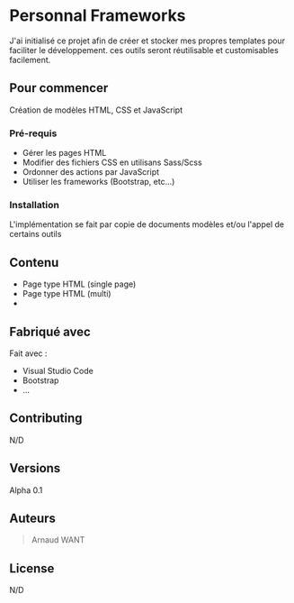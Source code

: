 # Personnal Frameworks

J'ai initialisé ce projet afin de créer et stocker mes propres templates pour faciliter le développement. ces outils seront réutilisable et customisables facilement. 

## Pour commencer

Création de modèles HTML, CSS et JavaScript 

### Pré-requis

- Gérer les pages HTML
- Modifier des fichiers CSS en utilisans Sass/Scss
- Ordonner des actions par JavaScript
- Utiliser les frameworks (Bootstrap, etc...)

### Installation

L'implémentation se fait par copie de documents modèles et/ou l'appel de certains outils

## Contenu

- Page type HTML (single page)
- Page type HTML (multi)
- 

## Fabriqué avec

Fait avec : 
- Visual Studio Code
- Bootstrap
- ...

## Contributing

N/D

## Versions

Alpha 0.1

## Auteurs

> Arnaud WANT

## License

N/D 


